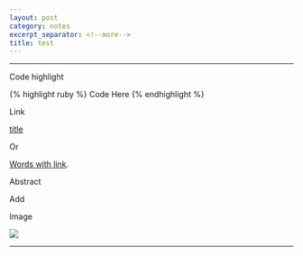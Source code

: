 ```yaml
---
layout: post
category: notes
excerpt_separator: <!--more-->
title: test
---
```


[comment]: <> (Below are some tips on markdown)

---
Code highlight

<head>
    <title>Rouge</title>
    <link media="all" rel="stylesheet" href="/css/rouge.css" />
</head>

<body>
    {% highlight ruby %}
	Code Here
    {% endhighlight %}
</body>

Link

[title](link)

Or

<a href="link" title="title"> Words with link</a>. 

Abstract

Add <!--more-->

Image

<img src="link" />


---



